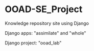 # OOAD-SE_Project

Knowledge repository site using Django

Django apps: "assimilate" and "whole"

Django project: "ooad_lab"
